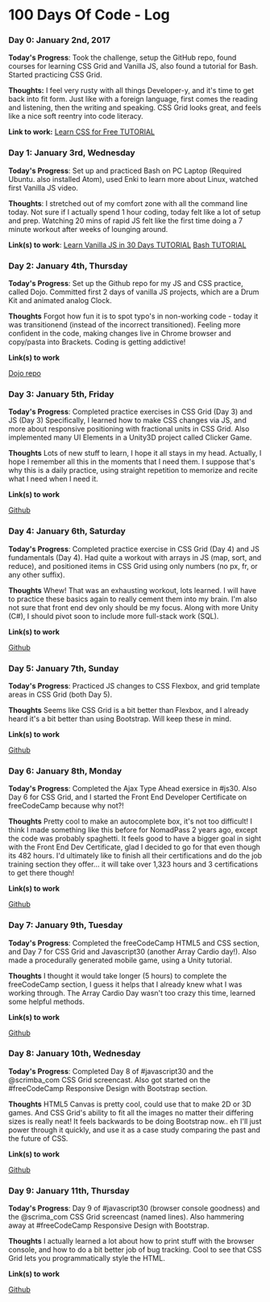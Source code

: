 # 100 Days Of Code - Log

### Day 0: January 2nd, 2017 

**Today's Progress**: Took the challenge, setup the GitHub repo, found courses for learning CSS Grid and Vanilla JS, also found a tutorial for Bash. Started practicing CSS Grid.

**Thoughts:** I feel very rusty with all things Developer-y, and it's time to get back into fit form. Just like with a foreign language, first comes the reading and listening, then the writing and speaking. CSS Grid looks great, and feels like a nice soft reentry into code literacy.

**Link to work:** [Learn CSS for Free TUTORIAL](https://scrimba.com/g/gR8PTE)


### Day 1: January 3rd, Wednesday

**Today's Progress**: Set up and practiced Bash on PC Laptop (Required Ubuntu. also installed Atom), used Enki to learn more about Linux, watched first Vanilla JS video.

**Thoughts**: I stretched out of my comfort zone with all the command line today. Not sure if I actually spend 1 hour coding, today felt like a lot of setup and prep. Watching 20 mins of rapid JS felt like the first time doing a 7 minute workout after weeks of lounging around.

**Link(s) to work**: [Learn Vanilla JS in 30 Days TUTORIAL](https://javascript30.com/)
[Bash TUTORIAL](https://www.youtube.com/watch?v=BFMyUgF6I8Y)


### Day 2: January 4th, Thursday

**Today's Progress**: Set up the Github repo for my JS and CSS practice, called Dojo. Committed first 2 days of vanilla JS projects, which are a Drum Kit and animated analog Clock.

**Thoughts** Forgot how fun it is to spot typo's in non-working code - today it was transitionend (instead of the incorrect transitioned). Feeling more confident in the code, making changes live in Chrome browser and copy/pasta into Brackets. Coding is getting addictive!

**Link(s) to work**

[Dojo repo](https://github.com/ninjacom/Dojo)


### Day 3: January 5th, Friday

**Today's Progress**: Completed practice exercises in CSS Grid (Day 3) and JS (Day 3) Specifically, I learned how to make CSS changes via JS, and more about responsive positioning with fractional units in CSS Grid. Also implemented many UI Elements in a Unity3D project called Clicker Game. 

**Thoughts** Lots of new stuff to learn, I hope it all stays in my head. Actually, I hope I remember all this in the moments that I need them. I suppose that's why this is a daily practice, using straight repetition to memorize and recite what I need when I need it.

**Link(s) to work**

[Github](https://github.com/ninjacom)


### Day 4: January 6th, Saturday

**Today's Progress**: Completed practice exercise in CSS Grid (Day 4) and JS fundamentals (Day 4). Had quite a workout with arrays in JS (map, sort, and reduce), and positioned items in CSS Grid using only numbers (no px, fr, or any other suffix).

**Thoughts** 
Whew! That was an exhausting workout, lots learned. I will have to practice these basics again to really cement them into my brain. I'm also not sure that front end dev only should be my focus. Along with more Unity (C#), I should pivot soon to include more full-stack work (SQL).

**Link(s) to work**

[Github](https://github.com/ninjacom)


### Day 5: January 7th, Sunday

**Today's Progress**: Practiced JS changes to CSS Flexbox, and grid template areas in CSS Grid (both Day 5).

**Thoughts** 
Seems like CSS Grid is a bit better than Flexbox, and I already heard it's a bit better than using Bootstrap. Will keep these in mind.

**Link(s) to work**

[Github](https://github.com/ninjacom)


### Day 6: January 8th, Monday

**Today's Progress**: Completed the Ajax Type Ahead exersice in #js30. Also Day 6 for CSS Grid, and I started the Front End Developer Certificate on freeCodeCamp because why not?!

**Thoughts** Pretty cool to make an autocomplete box, it's not too difficult! I think I made something like this before for NomadPass 2 years ago, except the code was probably spaghetti. It feels good to have a bigger goal in sight with the Front End Dev Certificate, glad I decided to go for that even though its 482 hours. I'd ultimately like to finish all their certifications and do the job training section they offer... it will take over 1,323 hours and 3 certifications to get there though!

**Link(s) to work**

[Github](https://github.com/ninjacom)


### Day 7: January 9th, Tuesday

**Today's Progress**: Completed the freeCodeCamp HTML5 and CSS section, and Day 7 for CSS Grid and Javascript30 (another Array Cardio day!). Also made a procedurally generated mobile game, using a Unity tutorial.

**Thoughts** I thought it would take longer (5 hours) to complete the freeCodeCamp section, I guess it helps that I already knew what I was working through. The Array Cardio Day wasn't too crazy this time, learned some helpful methods.

**Link(s) to work**

[Github](https://github.com/ninjacom)


### Day 8: January 10th, Wednesday
**Today's Progress**: Completed Day 8 of #javascript30 and the @scrimba_com CSS Grid screencast. Also got started on the #freeCodeCamp Responsive Design with Bootstrap section.

**Thoughts** 
HTML5 Canvas is pretty cool, could use that to make 2D or 3D games. And CSS Grid's ability to fit all the images no matter their differing sizes is really neat! It feels backwards to be doing Bootstrap now.. eh I'll just power through it quickly, and use it as a case study comparing the past and the future of CSS.

**Link(s) to work**

[Github](https://github.com/ninjacom)


### Day 9: January 11th, Thursday
**Today's Progress**: Day 9 of #javascript30 (browser console goodness) and the @scrima_com CSS Grid screencast (named lines). Also hammering away at #freeCodeCamp Responsive Design with Bootstrap.

**Thoughts** 
I actually learned a lot about how to print stuff with the browser console, and how to do a bit better job of bug tracking. Cool to see that CSS Grid lets you programmatically style the HTML. 

**Link(s) to work**

[Github](https://github.com/ninjacom)